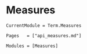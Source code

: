 # Measures
```@meta
CurrentModule = Term.Measures
```


```@index
Pages   = ["api_measures.md"]
```

```@autodocs
Modules = [Measures]
```